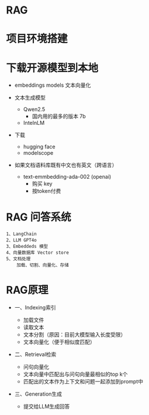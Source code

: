 # RAG
# 项目环境搭建
# 下载开源模型到本地
- embeddings models 文本向量化
- 文本生成模型
    - Qwen2.5
        - 国内用的最多的版本 7b
    - InteInLM
- 下载
    - hugging face
    - modelscope

- 如果文档语料库既有中文也有英文（跨语言）
    - text-emmbedding-ada-002 (openai)
        - 购买 key
        - 按token付费

# RAG 问答系统
    1、LangChain
    2、LLM GPT4o
    3、Embeddeds 模型
    4、向量数据库 Vector store
    5、文档处理
        加载、切割、向量化、存储

# RAG原理
- 一、Indexing索引       
    - 加载文件
    - 读取文本
    - 文本分割（原因：目前大模型输入长度受限）
    - 文本向量化（便于相似度匹配）

- 二、Retrieval检索  
    - 问句向量化
    - 文本向量中匹配出与问句向量最相似的top k个
    - 匹配出的文本作为上下文和问题一起添加到prompt中

- 三、Generation生成
    - 提交给LLM生成回答
